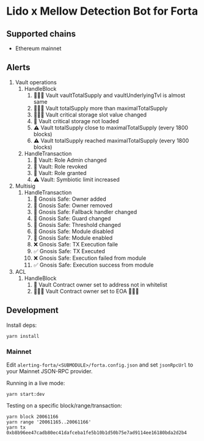 # Lido x Mellow Detection Bot for Forta

## Supported chains

- Ethereum mainnet

## Alerts

1. Vault operations
   1. HandleBlock
      1. 🚨🚨🚨 Vault vaultTotalSupply and vaultUnderlyingTvl is almost same
      2. 🚨🚨🚨 Vault totalSupply more than maximalTotalSupply
      3. 🚨🚨🚨 Vault critical storage slot value changed
      4. 🚨 Vault critical storage not loaded
      5. ⚠️ Vault totalSupply close to maximalTotalSupply (every 1800 blocks)
      6. ⚠️ Vault totalSupply reached maximalTotalSupply (every 1800 blocks)
   2. HandleTransaction
      1. 🚨 Vault: Role Admin changed
      2. 🚨 Vault: Role revoked
      3. 🚨 Vault: Role granted
      4. ⚠️ Vault: Symbiotic limit increased
2. Multisig
   1. HandleTransaction
      1. 🚨 Gnosis Safe: Owner added
      2. 🚨 Gnosis Safe: Owner removed
      3. 🚨 Gnosis Safe: Fallback handler changed
      3. 🚨 Gnosis Safe: Guard changed
      4. 🚨 Gnosis Safe: Threshold changed
      5. 🚨 Gnosis Safe: Module disabled
      6. 🚨 Gnosis Safe: Module enabled
      7. ❌ Gnosis Safe: TX Execution faile
      8. ✅ Gnosis Safe: TX Executed
      9. ❌ Gnosis Safe: Execution failed from module
      10. ✅ Gnosis Safe: Execution success from module
3. ACL
   1. HandleBlock
      1. 🚨 Vault Contract owner set to address not in whitelist
      2. 🚨🚨🚨 Vault Contract owner set to EOA 🚨🚨🚨

## Development

Install deps:

```
yarn install
```

### Mainnet

Edit `alerting-forta/<SUBMODULE>/forta.config.json` and set `jsonRpcUrl` to your Mainnet JSON-RPC provider.

Running in a live mode:

```
yarn start:dev
```

Testing on a specific block/range/transaction:

```
yarn block 20061166
yarn range '20061165..20061166'
yarn tx 0xb8b96ee47cadb80ec41dafceba1fe5b10b1d50b75e7ad9114ee16180bda2d2b4
```